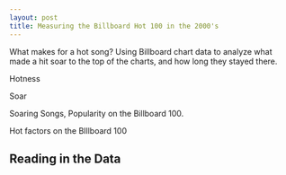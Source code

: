 ```yaml
---
layout: post
title: Measuring the Billboard Hot 100 in the 2000's
---
```


What makes for a hot song? Using Billboard chart data to analyze what made a hit soar to the top of the charts, and how long they stayed there.

Hotness

Soar

Soaring Songs, Popularity on the Billboard 100.

Hot factors on the BIllboard 100

## Reading in the Data